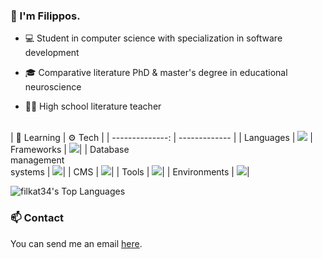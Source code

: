 ### 👋 I'm Filippos.

* 💻 Student in computer science with specialization in software development

* 🎓 Comparative literature PhD & master's degree in educational neuroscience

* 👨‍🏫 High school literature teacher
<br>
| 🌱 Learning   | ⚙️ Tech |
| --------------: | ------------- |
| Languages     | <a href="https://skillicons.dev"><img src="https://skillicons.dev/icons?i=cs,py,java,ts,php,html,css&perline=3" /></a> 
| Frameworks | <a href="https://skillicons.dev"><img src="https://skillicons.dev/icons?i=angular" /></a>|
| Database <br> management <br> systems | <a href="https://skillicons.dev"><img src="https://skillicons.dev/icons?i=mysql,postgres,mongodb&perline=3" /></a>|
| CMS           | <a href="https://skillicons.dev"><img src="https://skillicons.dev/icons?i=wordpress" /></a>|
| Tools         | <a href="https://skillicons.dev"><img src="https://skillicons.dev/icons?i=vscode,visualstudio,pycharm,eclipse&perline=3" /></a>|
| Environments  | <a href="https://skillicons.dev"><img src="https://skillicons.dev/icons?i=debian,windows" /></a>|

![filkat34's Top Languages](https://github-readme-stats.vercel.app/api/top-langs/?username=filkat34&theme=tokyonight&show_icons=true&hide_border=true&layout=donut)

### 📫 Contact

You can send me an email <a href="mailto:filippos29@hotmail.com">here</a>.
